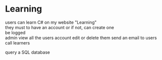 # Learning
users can learn C# on my website "Learning"
<br>
they must to have an account or if not, can create one
<br>
be logged
<br>
admin 
view all the users account
edit or delete them
send an email to users
call learners

query a SQL database
